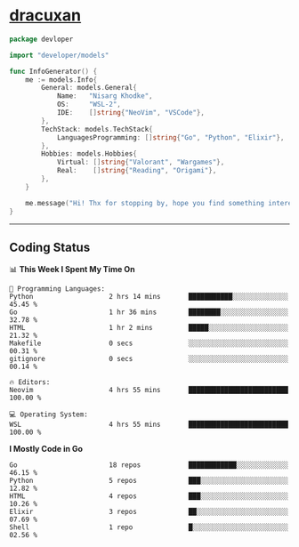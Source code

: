 <!-- Banner -->
<!--
<img src="https://i.imgur.com/mz4ym1F.png" style="max-height:550px"/>
-->

<!-- Coded Intro -->
# [dracuxan](https://bynisarg.in/)

```go
package devloper

import "developer/models"

func InfoGenerator() {
	me := models.Info{
		General: models.General{
			Name:   "Nisarg Khodke",
			OS:     "WSL-2",
			IDE:    []string{"NeoVim", "VSCode"},
		},
		TechStack: models.TechStack{
			LanguagesProgramming: []string{"Go", "Python", "Elixir"},
		},
		Hobbies: models.Hobbies{
			Virtual: []string{"Valorant", "Wargames"},
			Real:    []string{"Reading", "Origami"},
		},		
	}

	me.message("Hi! Thx for stopping by, hope you find something interesting!") 
}
```

---

## Coding Status


<!--START_SECTION:waka-->
📊 **This Week I Spent My Time On** 

```text
💬 Programming Languages: 
Python                   2 hrs 14 mins       ███████████░░░░░░░░░░░░░░   45.45 % 
Go                       1 hr 36 mins        ████████░░░░░░░░░░░░░░░░░   32.78 % 
HTML                     1 hr 2 mins         █████░░░░░░░░░░░░░░░░░░░░   21.32 % 
Makefile                 0 secs              ░░░░░░░░░░░░░░░░░░░░░░░░░   00.31 % 
gitignore                0 secs              ░░░░░░░░░░░░░░░░░░░░░░░░░   00.14 % 

🔥 Editors: 
Neovim                   4 hrs 55 mins       █████████████████████████   100.00 % 

💻 Operating System: 
WSL                      4 hrs 55 mins       █████████████████████████   100.00 % 
```

**I Mostly Code in Go** 

```text
Go                       18 repos            ████████████░░░░░░░░░░░░░   46.15 % 
Python                   5 repos             ███░░░░░░░░░░░░░░░░░░░░░░   12.82 % 
HTML                     4 repos             ███░░░░░░░░░░░░░░░░░░░░░░   10.26 % 
Elixir                   3 repos             ██░░░░░░░░░░░░░░░░░░░░░░░   07.69 % 
Shell                    1 repo              █░░░░░░░░░░░░░░░░░░░░░░░░   02.56 % 
```




<!--END_SECTION:waka-->
